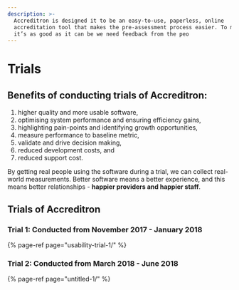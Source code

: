 ```yaml
---
description: >-
  Accreditron is designed it to be an easy-to-use, paperless, online
  accreditation tool that makes the pre-assessment process easier. To make sure
  it’s as good as it can be we need feedback from the peo
---
```


# Trials

## Benefits of conducting trials of Accreditron:

1. higher quality and more usable software,
2. optimising system performance and ensuring efficiency gains,
3. highlighting pain-points and identifying growth opportunities,
4. measure performance to baseline metric, 
5. validate and drive decision making,
6. reduced development costs, and
7. reduced support cost.

By getting real people using the software during a trial, we can collect real-world measurements. Better software means a better experience, and this means better relationships - **happier providers and happier staff**.

## Trials of Accreditron

### Trial 1: Conducted from November 2017 - January 2018

{% page-ref page="usability-trial-1/" %}

### Trial 2: Conducted from March 2018 - June 2018

{% page-ref page="untitled-1/" %}





